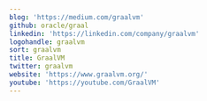 ```yaml
---
blog: 'https://medium.com/graalvm'
github: oracle/graal
linkedin: 'https://linkedin.com/company/graalvm'
logohandle: graalvm
sort: graalvm
title: GraalVM
twitter: graalvm
website: 'https://www.graalvm.org/'
youtube: 'https://youtube.com/GraalVM'
---
```

